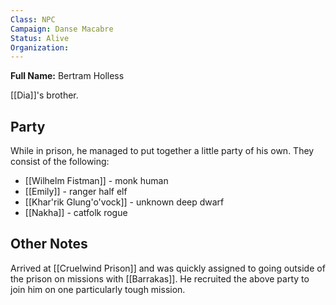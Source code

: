 ```yaml
---
Class: NPC
Campaign: Danse Macabre
Status: Alive
Organization:
---
```

**Full Name:** Bertram Holless

[[Dia]]'s brother.

## Party

While in prison, he managed to put together a little party of his own. They consist of the following:

- [[Wilhelm Fistman]] - monk human
- [[Emily]] - ranger half elf
- [[Khar'rik Glung'o'vock]] - unknown deep dwarf
- [[Nakha]] - catfolk rogue

## Other Notes

Arrived at [[Cruelwind Prison]] and was quickly assigned to going outside of the prison on missions with [[Barrakas]]. He recruited the above party to join him on one particularly tough mission.